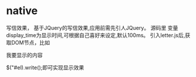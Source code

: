 # native
写信效果，
基于JQuery的写信效果,应用前需先引人JQuery。
源码里 变量display_time为显示时间,可根据自己喜好来设定,默认100ms。
引入letter.js后,获取DOM节点，比如<p id="el">我要显示的内容</p>  $("#el).write();即可实现显示效果
